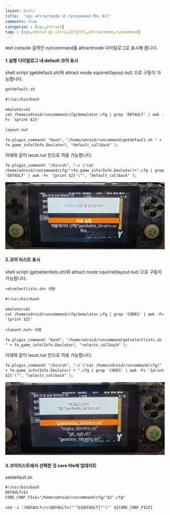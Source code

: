 ```yaml
---
layout: posts
title:  "ogu attractmode 내 runcommand 메뉴 표시"
comments: true
categories : [ogu,attract]
tags : [ogu,odroid go ultra,오드로이드,attractmode,runcommand]
---
```


text console 출력인 runcommand를 attractmode 다이얼로그로 표시해 봅니다.

#### 1.실행 다이얼로그 내 default 코어 표시

shell script (getdefault.sh)와 attract mode squirrel(layout.nut) 으로 구동이 가능합니다.

    getdefault.sh

    #!/usr/bin/bash

    emulator=$1
    cat /home/odroid/runcommand/cfg/$emulator.cfg | grep 'DEFAULT' | awk -F= '{print $2}'

    layout.nut

    fe.plugin_command( "bash", "/home/odroid/runcommand/getdefault.sh " + fe.game_info(Info.Emulator), "default_callback" );

아래와 같이 laout.nut 만으로 적용 가능합니다.

    fe.plugin_command( "/bin/sh", "-c \"cat /home/odroid/runcommand/cfg/"+fe.game_info(Info.Emulator)+".cfg | grep 'DEFAULT' | awk -F= '{print $2}'\"", "default_callback" );



![](/images/2023-02-05/gb_default.jpg)

#### 2.코어 리스트 표시

shell script (getselectlists.sh)와 attract mode squirrel(layout.nut) 으로 구동이 가능합니다.

    <etselectlists.sh> 내용

    #!/usr/bin/bash

    emulator=$1
    cat /home/odroid/runcommand/cfg/$emulator.cfg | grep 'CORES' | awk -F= '{print $2}'

    <laount.nut> 내용

    fe.plugin_command( "bash", "/home/odroid/runcommand/getselectlists.sh " + fe.game_info(Info.Emulator), "selects_callback" );

아래와 같이 laout.nut 만으로 적용 가능합니다.

    fe.plugin_command( "/bin/sh", "-c \"cat /home/odroid/runcommand/cfg/" + fe.game_info(Info.Emulator) + ".cfg | grep 'CORES' | awk -F= '{print $2}'\"", "selects_callback" );


![](/images/2023-02-05/gb_cores.jpg)

#### 3.코어리스트에서 선택한 것 core file에 업데이트

setdefault.sh

    #!/usr/bin/bash
    DEFAULT=$1
    CORE_CONF_FILE="/home/odroid/runcommand/cfg/"$2".cfg"

    sed -i '/DEFAULT=/c\DEFAULT=\"'"${DEFAULT}"'\"' ${CORE_CONF_FILE}
